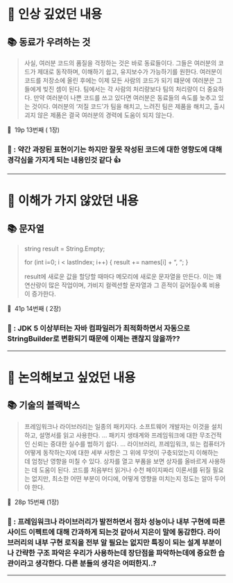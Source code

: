 # 📌 인상 깊었던 내용

## **📚 동료가 우려하는 것**

> 사실, 여러분 코드의 품질을 걱정하는 것은 바로 동료들이다. 그들은 여러분의 코드가 제대로 동작하며, 이해하기 쉽고, 유지보수가 가능하기를 원한다. 여러분이 코드를 저장소에 올린 후에는 이제 모든 사람의 코드가 되기 떄문에 여러분은 그들에게 빚진 셈이 된다. 팀에서는 각 사람의 처리량보다 팀의 처리량이 더 중요하다. 만약 여러분이 나쁜 코드를 쓰고 있다면 여러분은 동료들의 속도를 늦추고 있는 것이다. 여러분의 ‘저질 코드’가 팀을 해치고, 느려진 팀은 제품을 해치고, 출시괴지 않은 제품은 결국 여러분의 경력에 도움이 되지 않는다.

📕  19p  13번째 ( 1장)


### **🧐 :  약간 과장된 표현이기는 하지만 잘못 작성된 코드에 대한 영향도에 대해 경각심을 가지게 되는 내용인것 같다** 👍

---

# 📌 이해가 가지 않았던 내용

## **📚 문자열**

> string result = String.Empty;
>
> for (int i=0; i < lastIndex; i++) {
> result += names[i] + “, “;
> }
>
> result에 새로운 값을 할당할 때마다 메모리에 새로운 문자열을 만든다. 이는 꽤 연산량이 많은 작업이며, 가비지 컬렉션할 문자열과 그 흔적이 길어질수록 비용이 증가한다.

📕  41p  14번째 ( 2장)


### **🧐 : JDK 5 이상부터는 자바 컴파일러가 최적화하면서 자동으로 StringBuilder로 변환되기 때문에 이제는 괜찮지 않을까??**

---

# 📌 논의해보고 싶었던 내용

## **📚 기술의 블랙박스**

> 프레임워크나 라이브러리는 일종의 패키지다. 소프트웨어 개발자는 이것을 설치하고, 설명서를 읽고 사용한다.
> …
> 패키지 생태계와 프레임워크에 대한 무조건적인 신뢰는 중대한 실수를 범하기 쉽다.
> …
> 라이브러리, 프레임워크, 또는 컴퓨터가 어떻게 동작하는지에 대한 세부 사항은 그 위에 무엇이 구춗되었는지 이해하는 데 엄청난 영향을 미칠 수 있다. 상자를 열고 부품을 보면 상자를 올바르게 사용하는 데 도움이 된다. 코드를 처음부터 읽거나 수천 페이지짜리 이론서를 뒤질 필요는 없지만, 최소한 어떤 부분이 어디에, 어떻게 영향을 미치는지 정도는 알아 두어야 한다.
> 
📕  28p  15번째 (1장)


### **🧐 : 프레임워크나 라이브러리가 발전하면서 점차 성능이나 내부 구현에 따른 사이드 이펙트에 대해 간과하게 되는것 같아서 지은이 말에 동감한다. 라이브러리의 내부 구현 로직을 전부 알 필요는 없지만 특징이 되는 설계 부분이나 간략한 구조 파악은 우리가 사용하는데 장단점을 파악하는데에 중요한 습관이라고 생각한다. 다른 분들의 생각은 어떠한지..?**

---